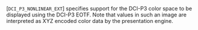[`DCI_P3_NONLINEAR_EXT`] specifies support for the
DCI-P3 color space to be displayed using the DCI-P3 EOTF.
Note that values in such an image are interpreted as XYZ encoded color
data by the presentation engine.
